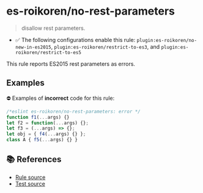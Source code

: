 # es-roikoren/no-rest-parameters
> disallow rest parameters.

- ✅ The following configurations enable this rule: `plugin:es-roikoren/no-new-in-es2015`, `plugin:es-roikoren/restrict-to-es3`, and `plugin:es-roikoren/restrict-to-es5`

This rule reports ES2015 rest parameters as errors.

## Examples

⛔ Examples of **incorrect** code for this rule:

```js
/*eslint es-roikoren/no-rest-parameters: error */
function f1(...args) {}
let f2 = function(...args) {};
let f3 = (...args) => {};
let obj = { f4(...args) {} };
class A { f5(...args) {} }
```

## 📚 References

- [Rule source](https://github.com/roikoren755/eslint-plugin-es/blob/v2.0.1/src/rules/no-rest-parameters.ts)
- [Test source](https://github.com/roikoren755/eslint-plugin-es/blob/v2.0.1/tests/src/rules/no-rest-parameters.ts)
